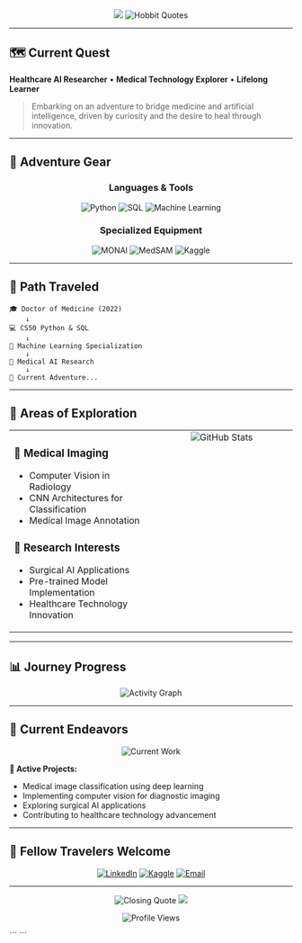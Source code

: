 <div align="center">

<!-- Animated Header with Adventure Theme -->
<img src="https://capsule-render.vercel.app/api?type=waving&color=gradient&customColorList=12,20,6,17,11&height=160&section=header&text=The%20Journey%20Continues...&fontSize=28&fontColor=fff&animation=fadeIn&fontAlignY=38" />

<!-- Animated Quote -->
<img src="https://readme-typing-svg.demolab.com?font=Fira+Code&size=18&duration=4000&pause=2000&color=228B22&center=true&vCenter=true&multiline=true&width=700&height=80&lines=%22It's+the+job+that's+never+started+as+takes+longest+to+finish.%22;%22All+we+have+to+decide+is+what+to+do+with+the+time+given+us.%22;%22The+road+goes+ever+on+and+on...%22" alt="Hobbit Quotes" />

</div>

---

## 🗺️ **Current Quest**

**Healthcare AI Researcher** • **Medical Technology Explorer** • **Lifelong Learner**

> Embarking on an adventure to bridge medicine and artificial intelligence, driven by curiosity and the desire to heal through innovation.

---

## 🎒 **Adventure Gear** 

<div align="center">

### **Languages & Tools**
![Python](https://img.shields.io/badge/Python-3776AB?style=for-the-badge&logo=python&logoColor=white)
![SQL](https://img.shields.io/badge/SQL-4479A1?style=for-the-badge&logo=mysql&logoColor=white)
![Machine Learning](https://img.shields.io/badge/Machine%20Learning-FF6F00?style=for-the-badge&logo=tensorflow&logoColor=white)

### **Specialized Equipment**
![MONAI](https://img.shields.io/badge/MONAI-Medical%20AI-00D4AA?style=for-the-badge&logo=medical&logoColor=white)
![MedSAM](https://img.shields.io/badge/MedSAM-Segmentation-FF6B6B?style=for-the-badge&logo=medical&logoColor=white)
![Kaggle](https://img.shields.io/badge/Kaggle-20BEFF?style=for-the-badge&logo=kaggle&logoColor=white)

</div>

---

## 🧭 **Path Traveled**

```
🎓 Doctor of Medicine (2022)
    ↓
💻 CS50 Python & SQL
    ↓
🤖 Machine Learning Specialization
    ↓
🔬 Medical AI Research
    ↓
🚀 Current Adventure...
```

---

## 🌟 **Areas of Exploration**

<table>
<tr>
<td width="50%" valign="top">

### 🏥 **Medical Imaging**
- Computer Vision in Radiology
- CNN Architectures for Classification
- Medical Image Annotation

### 🔬 **Research Interests**
- Surgical AI Applications
- Pre-trained Model Implementation
- Healthcare Technology Innovation

</td>
<td width="50%" valign="top">

<div align="center">
<img src="https://github-readme-stats.vercel.app/api?username=yourusername&show_icons=true&theme=vue&title_color=228B22&icon_color=FF6B6B&text_color=2C3E50&bg_color=F0F8FF&hide_border=true" alt="GitHub Stats" />
</div>

</td>
</tr>
</table>

---

## 📊 **Journey Progress**

<div align="center">
<img src="https://github-readme-activity-graph.vercel.app/graph?username=yourusername&theme=vue&hide_border=true&area=true&custom_title=The%20Adventure%20Continues..." alt="Activity Graph" />
</div>

---

## 🌈 **Current Endeavors**

<div align="center">

<!-- Animated Current Focus -->
<img src="https://readme-typing-svg.demolab.com?font=Fira+Code&size=16&duration=3000&pause=1500&color=FF6B6B&center=true&vCenter=true&width=600&lines=Building+CNN+models+for+medical+classification;Exploring+MONAI+framework+workflows;Contributing+to+open-source+medical+AI;Learning+advanced+segmentation+techniques" alt="Current Work" />

</div>

**🎯 Active Projects:**
- Medical image classification using deep learning
- Implementing computer vision for diagnostic imaging  
- Exploring surgical AI applications
- Contributing to healthcare technology advancement

---

## 🤝 **Fellow Travelers Welcome**

<div align="center">

[![LinkedIn](https://img.shields.io/badge/LinkedIn-0077B5?style=for-the-badge&logo=linkedin&logoColor=white)](https://linkedin.com/in/yourprofile)
[![Kaggle](https://img.shields.io/badge/Kaggle-20BEFF?style=for-the-badge&logo=kaggle&logoColor=white)](https://kaggle.com/yourprofile)
[![Email](https://img.shields.io/badge/Email-D14836?style=for-the-badge&logo=gmail&logoColor=white)](mailto:your.email@example.com)

</div>

---

<div align="center">

<!-- Animated Closing Quote -->
<img src="https://readme-typing-svg.demolab.com?font=Fira+Code&size=14&duration=5000&pause=3000&color=228B22&center=true&vCenter=true&width=500&lines=%22There+is+nothing+like+looking%2C+if+you+want+to+find+something.%22;%22Adventure+is+out+there%2C+waiting+to+be+discovered.%22" alt="Closing Quote" />

<img src="https://capsule-render.vercel.app/api?type=waving&color=gradient&customColorList=12,20,6,17,11&height=100&section=footer" />

![Profile Views](https://komarev.com/ghpvc/?username=yourusername&color=228B22&style=flat-square)

</div>
```
```

